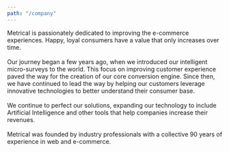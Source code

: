 ```yaml
---
path: "/company"
---
```


Metrical is passionately dedicated to improving the e-commerce experiences. Happy, loyal consumers have a value that only increases over time.</br></br> Our journey began a few years ago, when we introduced our intelligent micro-surveys to the world. This focus on improving customer experience paved the way for the creation of our core conversion engine. Since then, we have continued to lead the way by helping our customers leverage innovative technologies to better understand their consumer base.</br></br> We continue to perfect our solutions, expanding our technology to include Artificial Intelligence and other tools that help companies increase their revenues.<br></br> Metrical was founded by industry professionals with a collective 90 years of experience in web and e-commerce.
